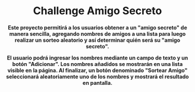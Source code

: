 <h1 align="center"> Challenge Amigo Secreto </h1>

<h4 align="center">
Este proyecto permitirá a los usuarios obtener a un "amigo secreto" de manera sencilla, agregando nombres de amigos a una lista para luego realizar un sorteo aleatorio y así determinar quién será su "amigo secreto".

El usuario podrá ingresar los nombres mediante un campo de texto y un botón "Adicionar".
Los nombres añadidos se mostrarán en una lista visible en la página. Al finalizar, un botón denominado "Sortear Amigo" seleccionará aleatoriamente uno de los nombres y mostrará el resultado en pantalla.
</h4>

